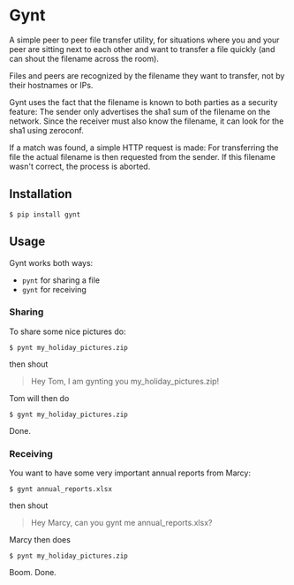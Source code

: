 Gynt
====

A simple peer to peer file transfer utility, for situations where you and your peer are sitting next to each other and want to transfer a file quickly (and can shout the filename across the room).

Files and peers are recognized by the filename they want to transfer, not by their hostnames or IPs.

Gynt uses the fact that the filename is known to both parties as a security feature: The sender only advertises the sha1 sum of the filename on the network. Since the receiver must also know the filename, it can look for the sha1 using zeroconf.

If a match was found, a simple HTTP request is made: For transferring the file the actual filename is then requested from the sender. If this filename wasn't correct, the process is aborted.

Installation
------------

    $ pip install gynt

Usage
-----

Gynt works both ways:

 - `pynt` for sharing a file
 - `gynt` for receiving


### Sharing

To share some nice pictures do:

    $ pynt my_holiday_pictures.zip

then shout

> Hey Tom, I am gynting you my_holiday_pictures.zip!

Tom will then do

    $ gynt my_holiday_pictures.zip

Done.


### Receiving

You want to have some very important annual reports from Marcy:

    $ gynt annual_reports.xlsx

then shout

> Hey Marcy, can you gynt me annual_reports.xlsx?

Marcy then does

    $ pynt my_holiday_pictures.zip

Boom. Done.

